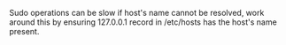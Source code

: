 Sudo operations can be slow if host's name cannot be resolved, work around
this by ensuring 127.0.0.1 record in /etc/hosts has the host's name present.
